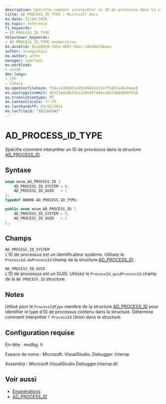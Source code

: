 ```yaml
---
description: Spécifie comment interpréter un ID de processus dans la structure AD_PROCESS_ID.
title: AD_PROCESS_ID_TYPE | Microsoft Docs
ms.date: 11/04/2016
ms.topic: reference
f1_keywords:
- AD_PROCESS_ID_TYPE
helpviewer_keywords:
- AD_PROCESS_ID_TYPE enumeration
ms.assetid: 0aab80e9-285a-4697-94ac-c864d42a6aaa
author: acangialosi
ms.author: anthc
manager: jmartens
ms.workload:
- vssdk
dev_langs:
- CPP
- CSharp
ms.openlocfilehash: f56ca1db0462a85bd68b193147f5dd3a46c6bee9
ms.sourcegitcommit: 4b323a8a8bfd1a1a9e84f4b4ca88fa8da690f656
ms.translationtype: MT
ms.contentlocale: fr-FR
ms.lasthandoff: 03/05/2021
ms.locfileid: "102164342"
---
```

# <a name="ad_process_id_type"></a>AD_PROCESS_ID_TYPE
Spécifie comment interpréter un ID de processus dans la structure [AD_PROCESS_ID](../../../extensibility/debugger/reference/ad-process-id.md) .

## <a name="syntax"></a>Syntaxe

```cpp
enum enum_AD_PROCESS_ID {
    AD_PROCESS_ID_SYSTEM = 0,
    AD_PROCESS_ID_GUID   = 1
};
typedef DWORD AD_PROCESS_ID_TYPE;
```

```csharp
public enum enum_AD_PROCESS_ID {
    AD_PROCESS_ID_SYSTEM = 0,
    AD_PROCESS_ID_GUID   = 1
};
```

## <a name="fields"></a>Champs
`AD_PROCESS_ID_SYSTEM`\
L’ID de processus est un identificateur système. Utilisez le `ProcessId.dwProcessId` champ de la structure [AD_PROCESS_ID](../../../extensibility/debugger/reference/ad-process-id.md) .

`AD_PROCESS_ID_GUID`\
L’ID de processus est un GUID. Utilisez le `ProcessId.guidProcessId` champ de la `AD_PROCESS_ID` structure.

## <a name="remarks"></a>Notes
Utilisé pour le `ProcessIdType` membre de la structure [AD_PROCESS_ID](../../../extensibility/debugger/reference/ad-process-id.md) pour identifier le type d’ID de processus contenu dans la structure. Détermine comment interpréter l' `ProcessId` Union dans la structure.

## <a name="requirements"></a>Configuration requise
En-tête : msdbg. h

Espace de noms : Microsoft. VisualStudio. Debugger. Interop

Assembly : Microsoft.VisualStudio.Debugger.Interop.dll

## <a name="see-also"></a>Voir aussi
- [Énumérations](../../../extensibility/debugger/reference/enumerations-visual-studio-debugging.md)
- [AD_PROCESS_ID](../../../extensibility/debugger/reference/ad-process-id.md)
